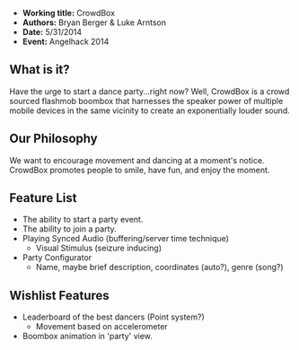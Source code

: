 * **Working title:** CrowdBox
* **Authors:** Bryan Berger & Luke Arntson
* **Date:** 5/31/2014
* **Event:** Angelhack 2014

## What is it?
Have the urge to start a dance party...right now? Well, CrowdBox is a crowd sourced flashmob boombox that harnesses the speaker power of multiple mobile devices in the same vicinity to create an exponentially louder sound.

## Our Philosophy
We want to encourage movement and dancing at a moment's notice. CrowdBox promotes people to smile, have fun, and enjoy the moment.

## Feature List
- The ability to start a party event.
- The ability to join a party.
- Playing Synced Audio (buffering/server time technique)
  - Visual Stimulus (seizure inducing)
- Party Configurator
  - Name, maybe brief description, coordinates (auto?), genre (song?)


## Wishlist Features
- Leaderboard of the best dancers (Point system?)
  - Movement based on accelerometer
- Boombox animation in 'party' view.